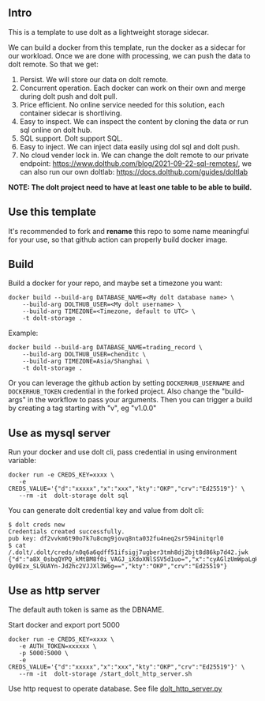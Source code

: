## Intro

This is a template to use dolt as a lightweight storage sidecar. 

We can build a docker from this template, run the docker as a sidecar for our workload. Once we are done with processing, we can push the data to dolt remote. So that we get:
1. Persist. We will store our data on dolt remote.
2. Concurrent operation. Each docker can work on their own and merge during dolt push and dolt pull.
3. Price efficient. No online service needed for this solution, each container sidecar is shortliving. 
4. Easy to inspect. We can inspect the content by cloning the data or run sql online on dolt hub.
5. SQL support. Dolt support SQL.
6. Easy to inject. We can inject data easily using dol sql and dolt push.
7. No cloud vender lock in. We can change the dolt remote to our private endpoint: https://www.dolthub.com/blog/2021-09-22-sql-remotes/, we can also run our own doltlab: https://docs.dolthub.com/guides/doltlab

**NOTE: The dolt project need to have at least one table to be able to build.**

## Use this template

It's recommended to fork and **rename** this repo to some name meaningful for your use, so that github action can properly build docker image.

## Build

Build a docker for your repo, and maybe set a timezone you want:

```
docker build --build-arg DATABASE_NAME=<My dolt database name> \
    --build-arg DOLTHUB_USER=<My dolt username> \
    --build-arg TIMEZONE=<Timezone, default to UTC> \
    -t dolt-storage .
```

Example:

```
docker build --build-arg DATABASE_NAME=trading_record \
    --build-arg DOLTHUB_USER=chenditc \
    --build-arg TIMEZONE=Asia/Shanghai \
    -t dolt-storage .
```

Or you can leverage the github action by setting `DOCKERHUB_USERNAME` and `DOCKERHUB_TOKEN` credential in the forked project. Also change the "build-args" in the workflow to pass your arguments.
Then you can trigger a build by creating a tag starting with "v", eg "v1.0.0"

## Use as mysql server

Run your docker and use dolt cli, pass credential in using environment variable:

```
docker run -e CREDS_KEY=xxxx \
   -e CREDS_VALUE='{"d":"xxxxx","x":"xxx","kty":"OKP","crv":"Ed25519"}' \
   --rm -it  dolt-storage dolt sql
```

You can generate dolt credential key and value from dolt cli:

```
$ dolt creds new
Credentials created successfully.
pub key: df2vvkm6t90o7k7u8cmg9jovq8nta032fu4neq2sr594initqrl0
$ cat /.dolt/.dolt/creds/n0q6a6qdff51ifsigj7ugber3tmh8dj2bjt8d86kp7d42.jwk       
{"d":"a8X_0sbqQYPQ_kMtBM8f0i_VAGJ_iXdoXNlSSV5d1uo=","x":"cyAGlzUmWpaLgHtC6uV8OxrdqCTZVeTkYcolLmhe2_Vrxf_SxupBg9D-Qy0Ezx_SL9UAYn-Jd2hc2VJJXl3W6g==","kty":"OKP","crv":"Ed25519"}
```

## Use as http server

The default auth token is same as the DBNAME.

Start docker and export port 5000
```
docker run -e CREDS_KEY=xxxx \
   -e AUTH_TOKEN=xxxxxx \
   -p 5000:5000 \
   -e CREDS_VALUE='{"d":"xxxxx","x":"xxx","kty":"OKP","crv":"Ed25519"}' \
   --rm -it  dolt-storage /start_dolt_http_server.sh
```

Use http request to operate database. See file [dolt_http_server.py](dolt_http_server.py)
